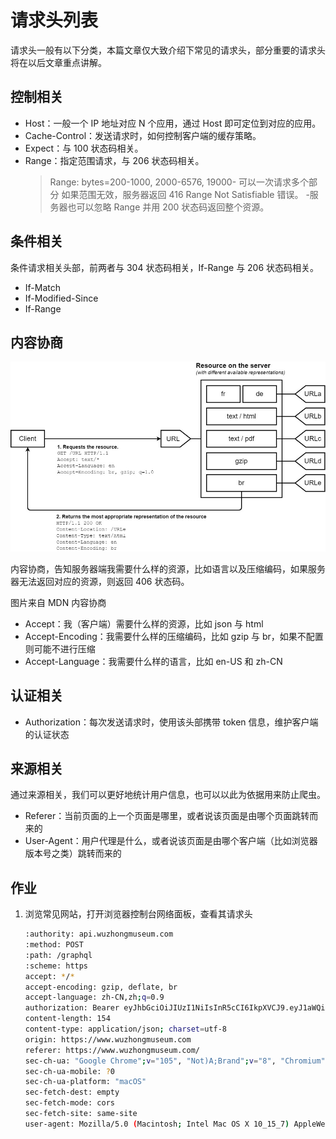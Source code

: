 # 请求头列表

请求头一般有以下分类，本篇文章仅大致介绍下常见的请求头，部分重要的请求头将在以后文章重点讲解。

## 控制相关

- Host：一般一个 IP 地址对应 N 个应用，通过 Host 即可定位到对应的应用。
- Cache-Control：发送请求时，如何控制客户端的缓存策略。
- Expect：与 100 状态码相关。
- Range：指定范围请求，与 206 状态码相关。
  > Range: bytes=200-1000, 2000-6576, 19000-
  > 可以一次请求多个部分
  > 如果范围无效，服务器返回 416 Range Not Satisfiable 错误。 -服务器也可以忽略 Range 并用 200 状态码返回整个资源。

## 条件相关

条件请求相关头部，前两者与 304 状态码相关，If-Range 与 206 状态码相关。

- If-Match
- If-Modified-Since
- If-Range

## 内容协商

![6-1](./img/6-1.jpg)

内容协商，告知服务器端我需要什么样的资源，比如语言以及压缩编码，如果服务器无法返回对应的资源，则返回 406 状态码。

图片来自 MDN 内容协商

- Accept：我（客户端）需要什么样的资源，比如 json 与 html
- Accept-Encoding：我需要什么样的压缩编码，比如 gzip 与 br，如果不配置则可能不进行压缩
- Accept-Language：我需要什么样的语言，比如 en-US 和 zh-CN

## 认证相关

- Authorization：每次发送请求时，使用该头部携带 token 信息，维护客户端的认证状态

## 来源相关

通过来源相关，我们可以更好地统计用户信息，也可以以此为依据用来防止爬虫。

- Referer：当前页面的上一个页面是哪里，或者说该页面是由哪个页面跳转而来的
- User-Agent：用户代理是什么，或者说该页面是由哪个客户端（比如浏览器版本号之类）跳转而来的

## 作业

1. 浏览常见网站，打开浏览器控制台网络面板，查看其请求头

   ```bash
   :authority: api.wuzhongmuseum.com
   :method: POST
   :path: /graphql
   :scheme: https
   accept: */*
   accept-encoding: gzip, deflate, br
   accept-language: zh-CN,zh;q=0.9
   authorization: Bearer eyJhbGciOiJIUzI1NiIsInR5cCI6IkpXVCJ9.eyJ1aWQiOjEyNTg2NCwibmlja25hbWUiOiLlvq7kv6HnlKjmiLdfSEhYMjA2MDYiLCJhdmF0YXIiOiJodHRwczovL3RoaXJkd3gucWxvZ28uY24vbW1vcGVuL3ZpXzMyL1EwajRUd0dUZlRKREEyS1c2YWJ2VzFGd0lFd1A1aHpUenY2SW1BaWFpYTNrdk43QW1TUk1WZHAzUmNnaWNuY3JRclZhblhXcmNpY1hLOWNMbFFaQjBHMm1Vdy8xMzIiLCJpYXQiOjE2NjI1MzcyODMsImV4cCI6MTY2NTEyOTI4MywiYXVkIjoiYXBwIn0.nLnBAYzkFMxC_1LLp21J86obhjBQsvP1qhTantPnoj4
   content-length: 154
   content-type: application/json; charset=utf-8
   origin: https://www.wuzhongmuseum.com
   referer: https://www.wuzhongmuseum.com/
   sec-ch-ua: "Google Chrome";v="105", "Not)A;Brand";v="8", "Chromium";v="105"
   sec-ch-ua-mobile: ?0
   sec-ch-ua-platform: "macOS"
   sec-fetch-dest: empty
   sec-fetch-mode: cors
   sec-fetch-site: same-site
   user-agent: Mozilla/5.0 (Macintosh; Intel Mac OS X 10_15_7) AppleWebKit/537.36 (KHTML, like Gecko) Chrome/105.0.0.0 Safari/537.36
   ```
